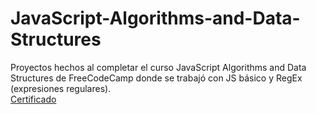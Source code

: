 # JavaScript-Algorithms-and-Data-Structures
Proyectos hechos al completar el curso JavaScript Algorithms and Data Structures de FreeCodeCamp donde se trabajó con JS básico y RegEx (expresiones regulares).\
[Certificado](https://www.freecodecamp.org/certification/campi/javascript-algorithms-and-data-structures)
